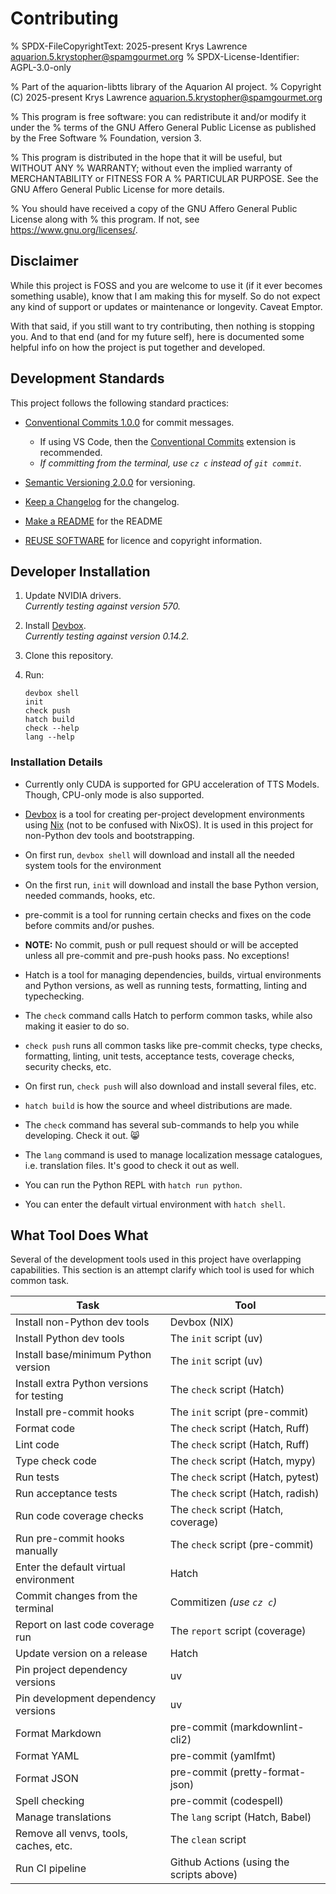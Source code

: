 # Contributing

% SPDX-FileCopyrightText: 2025-present Krys Lawrence <aquarion.5.krystopher@spamgourmet.org>
% SPDX-License-Identifier: AGPL-3.0-only

% Part of the aquarion-libtts library of the Aquarion AI project.
% Copyright (C) 2025-present Krys Lawrence <aquarion.5.krystopher@spamgourmet.org>

% This program is free software: you can redistribute it and/or modify it under the
% terms of the GNU Affero General Public License as published by the Free Software
% Foundation, version 3.

% This program is distributed in the hope that it will be useful, but WITHOUT ANY
% WARRANTY; without even the implied warranty of MERCHANTABILITY or FITNESS FOR A
% PARTICULAR PURPOSE. See the GNU Affero General Public License for more details.

% You should have received a copy of the GNU Affero General Public License along with
% this program. If not, see <https://www.gnu.org/licenses/>.

## Disclaimer

While this project is FOSS and you are welcome to use it (if it ever becomes something
usable), know that I am making this for myself. So do not expect any kind of support or
updates or maintenance or longevity.  Caveat Emptor.

With that said, if you still want to try contributing, then nothing is stopping you.
And to that end (and for my future self), here is documented some helpful info on how
the project is put together and developed.

## Development Standards

This project follows the following standard practices:

- [Conventional Commits 1.0.0](https://www.conventionalcommits.org/en/v1.0.0/) for
  commit messages.

  - If using VS Code, then the
    [Conventional Commits](https://marketplace.visualstudio.com/items?itemName=vivaxy.vscode-conventional-commits)
    extension is recommended.
  - _If committing from the terminal, use `cz c` instead of `git commit`._

- [Semantic Versioning 2.0.0](https://semver.org/spec/v2.0.0.html) for versioning.

- [Keep a Changelog](https://keepachangelog.com/en/1.1.0/) for the changelog.

- [Make a README](https://www.makeareadme.com/) for the README

- [REUSE SOFTWARE](https://reuse.software/) for licence and copyright information.

## Developer Installation

1. Update NVIDIA drivers. \
   _Currently testing against version 570._

1. Install [Devbox](https://www.jetify.com/docs/devbox/installing_devbox/). \
   _Currently testing against version 0.14.2._

1. Clone this repository.

1. Run:

   ```console
   devbox shell
   init
   check push
   hatch build
   check --help
   lang --help
   ```

### Installation Details

- Currently only CUDA is supported for GPU acceleration of TTS Models.  Though, CPU-only
  mode is also supported.

- [Devbox](https://www.jetify.com/devbox) is a tool for creating per-project development
  environments using [Nix](https://github.com/NixOS/nix) (not to be confused with
  NixOS).  It is used in this project for non-Python dev tools and bootstrapping.

- On first run, `devbox shell` will download and install all the needed system tools
  for the environment

- On the first run, `init` will download and install the base Python version, needed
  commands, hooks, etc.

- pre-commit is a tool for running certain checks and fixes on the code before commits
  and/or pushes.

- **NOTE:** No commit, push or pull request should or will be accepted unless all
  pre-commit and pre-push hooks pass.  No exceptions!

- Hatch is a tool for managing dependencies, builds, virtual environments and Python
  versions, as well as running tests, formatting, linting and typechecking.

- The `check` command calls Hatch to perform common tasks, while also making it easier
  to do so.

- `check push` runs all common tasks like pre-commit checks, type checks, formatting,
   linting, unit tests, acceptance tests, coverage checks, security checks, etc.

- On first run, `check push` will also download and install several files, etc.

- `hatch build` is how the source and wheel distributions are made.

- The `check` command has several sub-commands to help you while developing.  Check it
  out. :smile_cat:

- The `lang` command is used to manage localization message catalogues, i.e. translation
  files.  It's good to check it out as well.

- You can run the Python REPL with `hatch run python`.

- You can enter the default virtual environment with `hatch shell`.

## What Tool Does What

Several of the development tools used in this project have overlapping capabilities.
This section is an attempt clarify which tool is used for which common task.

| Task                                      | Tool                                     |
| ----------------------------------------- | ---------------------------------------- |
| Install non-Python dev tools              | Devbox (NIX)                             |
| Install Python dev tools                  | The `init` script (uv)                   |
| Install base/minimum Python version       | The `init` script (uv)                   |
| Install extra Python versions for testing | The `check` script (Hatch)               |
| Install pre-commit hooks                  | The `init` script (pre-commit)           |
| Format code                               | The `check` script (Hatch, Ruff)         |
| Lint code                                 | The `check` script (Hatch, Ruff)         |
| Type check code                           | The `check` script (Hatch, mypy)         |
| Run tests                                 | The `check` script (Hatch, pytest)       |
| Run acceptance tests                      | The `check` script (Hatch, radish)       |
| Run code coverage checks                  | The `check` script (Hatch, coverage)     |
| Run pre-commit hooks manually             | The `check` script (pre-commit)          |
| Enter the default virtual environment     | Hatch                                    |
| Commit changes from the terminal          | Commitizen _(use `cz c`)_                |
| Report on last code coverage run          | The `report` script (coverage)           |
| Update version on a release               | Hatch                                    |
| Pin project dependency versions           | uv                                       |
| Pin development dependency versions       | uv                                       |
| Format Markdown                           | pre-commit (markdownlint-cli2)           |
| Format YAML                               | pre-commit (yamlfmt)                     |
| Format JSON                               | pre-commit (pretty-format-json)          |
| Spell checking                            | pre-commit (codespell)                   |
| Manage translations                       | The `lang` script (Hatch, Babel)         |
| Remove all venvs, tools, caches, etc.     | The `clean` script                       |
| Run CI pipeline                           | Github Actions (using the scripts above) |
